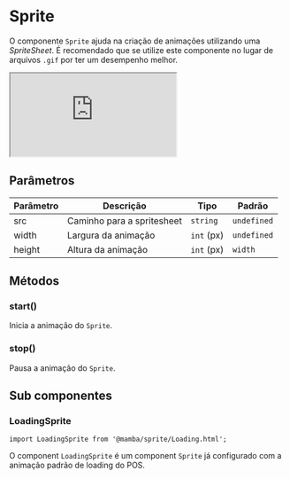 # Sprite

O componente `Sprite` ajuda na criação de animações utilizando uma *SpriteSheet*. É recomendado que se utilize este componente no lugar de arquivos `.gif` por ter um desempenho melhor.

<!-- @example ./example/Example.html -->
<div class="iframe-wrapper">
  <iframe src="http://bundlebrowser.mambaweb.now.sh/#!/sprite"></iframe>
</div>

## Parâmetros

| Parâmetro   | Descrição                         | Tipo               | Padrão        |
|-------------|-----------------------------------|--------------------|---------------|
| src         | Caminho para a spritesheet       | `string`            | `undefined`   |
| width       | Largura da animação              | `int` (px)          | `undefined`   |
| height      | Altura da animação               | `int` (px)          | `width`       |

## Métodos

### start()

Inicia a animação do `Sprite`.

### stop()

Pausa a animação do `Sprite`.

## Sub componentes

### LoadingSprite

`import LoadingSprite from '@mamba/sprite/Loading.html';`

O component `LoadingSprite` é um component `Sprite` já configurado com a animação padrão de loading do POS.
